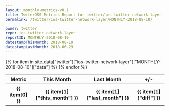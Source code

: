 ```yaml
---
layout: monthly-metrics-v0.1
title: TwiterOSS Metrics Report for twitter/ios-twitter-network-layer | MONTHLY-2018-08-10 | 2018-08-10
permalink: /twitter/ios-twitter-network-layer/MONTHLY-2018-08-10/

owner: twitter
repo: ios-twitter-network-layer
reportID: MONTHLY-2018-08-10
datestampThisMonth: 2018-08-10
datestampLastMonth: 2018-06-29
---
```


<table style="width: 100%">
    <tr>
        <th>Metric</th>
        <th>This Month</th>
        <th>Last Month</th>
        <th>+/-</th>
    </tr>
    {% for item in site.data["twitter"]["ios-twitter-network-layer"]["MONTHLY-2018-08-10"]["data"] %}
    <tr>
        <th>{{ item[0] }}</th>
        <th>{{ item[1]["this_month"] }}</th>
        <th>{{ item[1]["last_month"] }}</th>
        <th>{{ item[1]["diff"] }}</th>
    </tr>
    {% endfor %}
</table>

